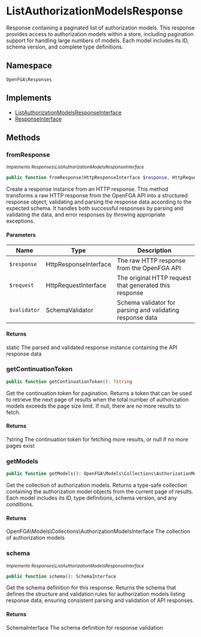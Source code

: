# ListAuthorizationModelsResponse

Response containing a paginated list of authorization models. This response provides access to authorization models within a store, including pagination support for handling large numbers of models. Each model includes its ID, schema version, and complete type definitions.

## Namespace
`OpenFGA\Responses`

## Implements
* [ListAuthorizationModelsResponseInterface](ListAuthorizationModelsResponseInterface.md)
* [ResponseInterface](ResponseInterface.md)



## Methods
### fromResponse

*<small>Implements Responses\ListAuthorizationModelsResponseInterface</small>*  

```php
public function fromResponse(HttpResponseInterface $response, HttpRequestInterface $request, SchemaValidator $validator): static
```

Create a response instance from an HTTP response. This method transforms a raw HTTP response from the OpenFGA API into a structured response object, validating and parsing the response data according to the expected schema. It handles both successful responses by parsing and validating the data, and error responses by throwing appropriate exceptions.

#### Parameters
| Name | Type | Description |
|------|------|-------------|
| `$response` | HttpResponseInterface | The raw HTTP response from the OpenFGA API |
| `$request` | HttpRequestInterface | The original HTTP request that generated this response |
| `$validator` | SchemaValidator | Schema validator for parsing and validating response data |

#### Returns
static
 The parsed and validated response instance containing the API response data

### getContinuationToken


```php
public function getContinuationToken(): ?string
```

Get the continuation token for pagination. Returns a token that can be used to retrieve the next page of results when the total number of authorization models exceeds the page size limit. If null, there are no more results to fetch.


#### Returns
?string
 The continuation token for fetching more results, or null if no more pages exist

### getModels


```php
public function getModels(): OpenFGA\Models\Collections\AuthorizationModelsInterface
```

Get the collection of authorization models. Returns a type-safe collection containing the authorization model objects from the current page of results. Each model includes its ID, type definitions, schema version, and any conditions.


#### Returns
OpenFGA\Models\Collections\AuthorizationModelsInterface
 The collection of authorization models

### schema

*<small>Implements Responses\ListAuthorizationModelsResponseInterface</small>*  

```php
public function schema(): SchemaInterface
```

Get the schema definition for this response. Returns the schema that defines the structure and validation rules for authorization models listing response data, ensuring consistent parsing and validation of API responses.


#### Returns
SchemaInterface
 The schema definition for response validation

